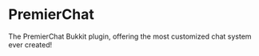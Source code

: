 PremierChat
===========

The PremierChat Bukkit plugin, offering the most customized chat system ever created!
